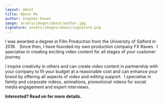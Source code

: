 ```yaml
---
layout: about
title: About Me
author: Stephen Raven
image: assets/images/about/author.jpg
signature: assets/images/about/signature.png
---
```


I was awarded a degree in Film Production from the University of Salford in 2018.   Since then, I have founded my own production company FX Raven.  I specialise in creating exciting video content for all stages of your customer journey.

I inspire creativity in others and can create video content in partnership with your company to fit your budget at a reasonable cost and can enhance your brand by offering all aspects of video and editing support.  I specialise in family and corporate videos, animations, promotional videos for social media engagement and expert interviews.

**Interested? Read on for more details.**
